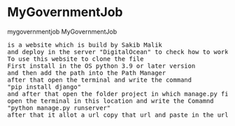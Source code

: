 # MyGovernmentJob
mygovernmentjob
<h>MyGovernmentJob </h>
<pre>is a website which is build by Sakib Malik 
and deploy in the server "DigitalOcean" to check how to work my website 
To use this website to clone the file
First install in the OS python 3.9 or later version
and then add the path into the Path Manager 
after that open the terminal and write the command 
"pip install django"
and after that open the folder project in which manage.py file is exist
open the terminal in this location and write the Comamnd
"python manage.py runserver"
after that it allot a url copy that url and paste in the url Box of the Browser



</pre>
